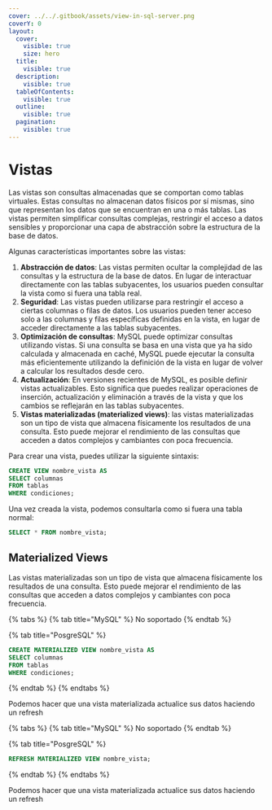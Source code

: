 ```yaml
---
cover: ../../.gitbook/assets/view-in-sql-server.png
coverY: 0
layout:
  cover:
    visible: true
    size: hero
  title:
    visible: true
  description:
    visible: true
  tableOfContents:
    visible: true
  outline:
    visible: true
  pagination:
    visible: true
---
```


# Vistas

Las vistas son consultas almacenadas que se comportan como tablas virtuales. Estas consultas no almacenan datos físicos por sí mismas, sino que representan los datos que se encuentran en una o más tablas. Las vistas permiten simplificar consultas complejas, restringir el acceso a datos sensibles y proporcionar una capa de abstracción sobre la estructura de la base de datos.

Algunas características importantes sobre las vistas:

1. **Abstracción de datos**: Las vistas permiten ocultar la complejidad de las consultas y la estructura de la base de datos. En lugar de interactuar directamente con las tablas subyacentes, los usuarios pueden consultar la vista como si fuera una tabla real.
2. **Seguridad**: Las vistas pueden utilizarse para restringir el acceso a ciertas columnas o filas de datos. Los usuarios pueden tener acceso solo a las columnas y filas específicas definidas en la vista, en lugar de acceder directamente a las tablas subyacentes.
3. **Optimización de consultas**: MySQL puede optimizar consultas utilizando vistas. Si una consulta se basa en una vista que ya ha sido calculada y almacenada en caché, MySQL puede ejecutar la consulta más eficientemente utilizando la definición de la vista en lugar de volver a calcular los resultados desde cero.
4. **Actualización**: En versiones recientes de MySQL, es posible definir vistas actualizables. Esto significa que puedes realizar operaciones de inserción, actualización y eliminación a través de la vista y que los cambios se reflejarán en las tablas subyacentes.
5. **Vistas materializadas (materialized views)**: las vistas materializadas son un tipo de vista que almacena físicamente los resultados de una consulta. Esto puede mejorar el rendimiento de las consultas que acceden a datos complejos y cambiantes con poca frecuencia.

Para crear una vista, puedes utilizar la siguiente sintaxis:

```sql
CREATE VIEW nombre_vista AS
SELECT columnas
FROM tablas
WHERE condiciones;
```

Una vez creada la vista, podemos consultarla como si fuera una tabla normal:

```sql
SELECT * FROM nombre_vista;

```

## Materialized Views

Las vistas materializadas son un tipo de vista que almacena físicamente los resultados de una consulta. Esto puede mejorar el rendimiento de las consultas que acceden a datos complejos y cambiantes con poca frecuencia.

{% tabs %}
{% tab title="MySQL" %}
No soportado
{% endtab %}

{% tab title="PosgreSQL" %}
```sql
CREATE MATERIALIZED VIEW nombre_vista AS
SELECT columnas
FROM tablas
WHERE condiciones;
```
{% endtab %}
{% endtabs %}

Podemos hacer que una vista materializada actualice sus datos haciendo un refresh

{% tabs %}
{% tab title="MySQL" %}
No soportado
{% endtab %}

{% tab title="PosgreSQL" %}
```sql
REFRESH MATERIALIZED VIEW nombre_vista; 
```
{% endtab %}
{% endtabs %}

Podemos hacer que una vista materializada actualice sus datos haciendo un refresh

